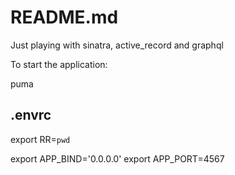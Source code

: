 # README.md

Just playing with sinatra, active_record and graphql

To start the application:

  puma

## .envrc

export RR=`pwd`

export APP_BIND='0.0.0.0'
export APP_PORT=4567

